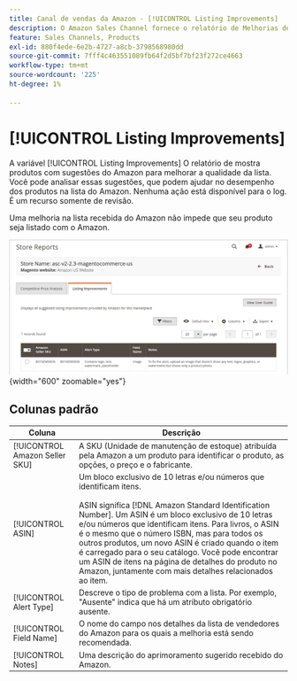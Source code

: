 ```yaml
---
title: Canal de vendas da Amazon - [!UICONTROL Listing Improvements]
description: O Amazon Sales Channel fornece o relatório de Melhorias de listagem para dar sugestões de melhorias de qualidade na listagem do Amazon.
feature: Sales Channels, Products
exl-id: 880f4ede-6e2b-4727-a8cb-3798568980dd
source-git-commit: 7fff4c463551089fb64f2d5bf7bf23f272ce4663
workflow-type: tm+mt
source-wordcount: '225'
ht-degree: 1%

---
```


# [!UICONTROL Listing Improvements]

A variável [!UICONTROL Listing Improvements] O relatório de mostra produtos com sugestões do Amazon para melhorar a qualidade da lista. Você pode analisar essas sugestões, que podem ajudar no desempenho dos produtos na lista do Amazon. Nenhuma ação está disponível para o log. É um recurso somente de revisão.

Uma melhoria na lista recebida do Amazon não impede que seu produto seja listado com o Amazon.

![Melhorias na listagem](assets/amazon-listing-improvements.png){width="600" zoomable="yes"}

## Colunas padrão

| Coluna | Descrição |
|--------------------------------|------------------------------------------------------------------------------------------------------------------------------------------------------------------------------------------------------------------------------------------------------------------------------------------------------------------------------------------------------------------------------------------------------------------------------------------------------------------------------------------|
| [!UICONTROL Amazon Seller SKU] | A SKU (Unidade de manutenção de estoque) atribuída pela Amazon a um produto para identificar o produto, as opções, o preço e o fabricante. |
| [!UICONTROL ASIN] | Um bloco exclusivo de 10 letras e/ou números que identificam itens.<br><br>ASIN significa [!DNL Amazon Standard Identification Number]. Um ASIN é um bloco exclusivo de 10 letras e/ou números que identificam itens. Para livros, o ASIN é o mesmo que o número ISBN, mas para todos os outros produtos, um novo ASIN é criado quando o item é carregado para o seu catálogo. Você pode encontrar um ASIN de itens na página de detalhes do produto no Amazon, juntamente com mais detalhes relacionados ao item. |
| [!UICONTROL Alert Type] | Descreve o tipo de problema com a lista. Por exemplo, &quot;Ausente&quot; indica que há um atributo obrigatório ausente. |
| [!UICONTROL Field Name] | O nome do campo nos detalhes da lista de vendedores do Amazon para os quais a melhoria está sendo recomendada. |
| [!UICONTROL Notes] | Uma descrição do aprimoramento sugerido recebido do Amazon. |
